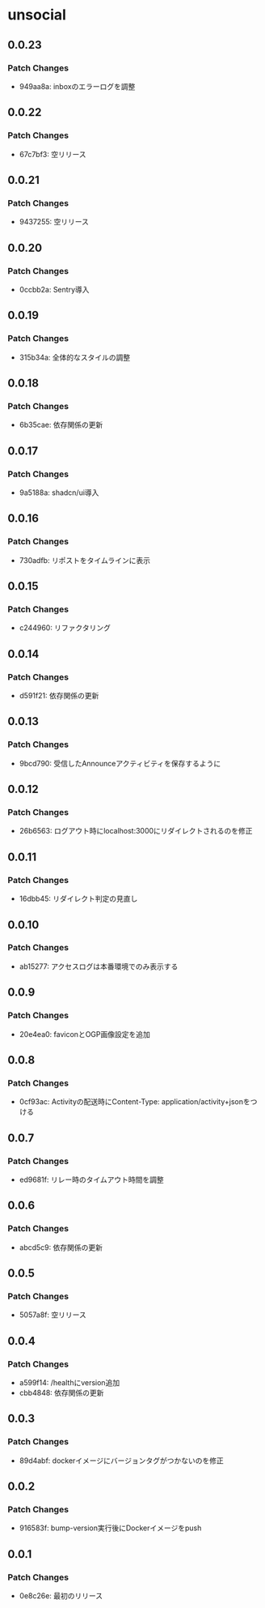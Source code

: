 # unsocial

## 0.0.23

### Patch Changes

- 949aa8a: inboxのエラーログを調整

## 0.0.22

### Patch Changes

- 67c7bf3: 空リリース

## 0.0.21

### Patch Changes

- 9437255: 空リリース

## 0.0.20

### Patch Changes

- 0ccbb2a: Sentry導入

## 0.0.19

### Patch Changes

- 315b34a: 全体的なスタイルの調整

## 0.0.18

### Patch Changes

- 6b35cae: 依存関係の更新

## 0.0.17

### Patch Changes

- 9a5188a: shadcn/ui導入

## 0.0.16

### Patch Changes

- 730adfb: リポストをタイムラインに表示

## 0.0.15

### Patch Changes

- c244960: リファクタリング

## 0.0.14

### Patch Changes

- d591f21: 依存関係の更新

## 0.0.13

### Patch Changes

- 9bcd790: 受信したAnnounceアクティビティを保存するように

## 0.0.12

### Patch Changes

- 26b6563: ログアウト時にlocalhost:3000にリダイレクトされるのを修正

## 0.0.11

### Patch Changes

- 16dbb45: リダイレクト判定の見直し

## 0.0.10

### Patch Changes

- ab15277: アクセスログは本番環境でのみ表示する

## 0.0.9

### Patch Changes

- 20e4ea0: faviconとOGP画像設定を追加

## 0.0.8

### Patch Changes

- 0cf93ac: Activityの配送時にContent-Type: application/activity+jsonをつける

## 0.0.7

### Patch Changes

- ed9681f: リレー時のタイムアウト時間を調整

## 0.0.6

### Patch Changes

- abcd5c9: 依存関係の更新

## 0.0.5

### Patch Changes

- 5057a8f: 空リリース

## 0.0.4

### Patch Changes

- a599f14: /healthにversion追加
- cbb4848: 依存関係の更新

## 0.0.3

### Patch Changes

- 89d4abf: dockerイメージにバージョンタグがつかないのを修正

## 0.0.2

### Patch Changes

- 916583f: bump-version実行後にDockerイメージをpush

## 0.0.1

### Patch Changes

- 0e8c26e: 最初のリリース
